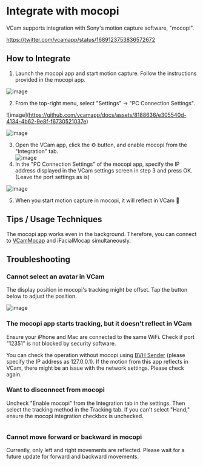 # Integrate with mocopi

VCam supports integration with Sony's motion capture software, "mocopi".

https://twitter.com/vcamapp/status/1689123753836572672

## How to Integrate

1. Launch the mocopi app and start motion capture. Follow the instructions provided in the mocopi app.

![image](https://github.com/vcamapp/docs/assets/8188636/a8ef381d-5af2-4bd5-8fa8-a919c74e09c8)

2. From the top-right menu, select "Settings" → "PC Connection Settings".

!\[image]\(https://github.com/vcamapp/docs/assets/8188636/e305540d-4134-4b62-9e8f-f6730521037e)

![image](https://github.com/vcamapp/docs/assets/8188636/f0ed4c64-4aac-4a2a-aa43-b0d12d45b827)

3. Open the VCam app, click the ⚙️ button, and enable mocopi from the "Integration" tab.\
   ![image](https://github.com/vcamapp/docs/assets/8188636/6856dc9f-2b36-445f-a17d-da7b088344d3)
4. In the "PC Connection Settings" of the mocopi app, specify the IP address displayed in the VCam settings screen in step 3 and press OK. (Leave the port settings as is)

![image](https://github.com/vcamapp/docs/assets/8188636/6360d975-1ca2-4d80-907b-014b1ae217ee)

5. When you start motion capture in mocopi, it will reflect in VCam 🎉

## Tips / Usage Techniques

The mocopi app works even in the background. Therefore, you can connect to [VCamMocap](https://tattn.fanbox.cc/posts/5134895) and iFacialMocap simultaneously.

## Troubleshooting

### Cannot select an avatar in VCam

The display position in mocopi's tracking might be offset. Tap the button below to adjust the position.

![image](https://github.com/vcamapp/docs/assets/8188636/ac6f636c-f31f-4d24-9280-bf50d1feee66)

### The mocopi app starts tracking, but it doesn't reflect in VCam

Ensure your iPhone and Mac are connected to the same WiFi. Check if port "12351" is not blocked by security software.

You can check the operation without mocopi using [BVH Sender](https://www.sony.net/Products/mocopi-dev/jp/downloads/DownloadInfo.html#BVH\_Sender) (please specify the IP address as 127.0.0.1). If the motion from this app reflects in VCam, there might be an issue with the network settings. Please check again.

### Want to disconnect from mocopi

Uncheck "Enable mocopi" from the Integration tab in the settings. Then select the tracking method in the Tracking tab. If you can't select "Hand," ensure the mocopi integration checkbox is unchecked.

<figure><img src="https://github.com/vcamapp/docs/assets/8188636/32c38beb-d154-4716-a516-43ed1fca1bd9" alt=""><figcaption></figcaption></figure>

### Cannot move forward or backward in mocopi

Currently, only left and right movements are reflected. Please wait for a future update for forward and backward movements.
